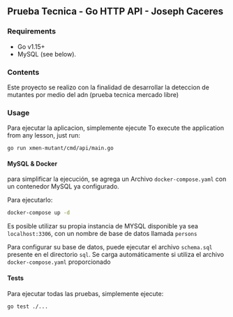 ## Prueba Tecnica - Go HTTP API - Joseph Caceres

### Requirements

- Go v1.15+
- MySQL (see below).

### Contents

Este proyecto se realizo con la finalidad de desarrollar la deteccion de mutantes por medio del adn 
(prueba tecnica mercado libre)

### Usage

Para ejecutar la aplicacion, simplemente ejecute
To execute the application from any lesson, just run:

    go run xmen-mutant/cmd/api/main.go 

#### MySQL & Docker

para simplificar la ejecución, se agrega un
Archivo `docker-compose.yaml` con un contenedor MySQL ya configurado.

Para ejecutarlo:

```sh
docker-compose up -d 
```
Es posible utilizar su propia instancia de MYSQL disponible ya sea
`localhost:3306`, con un nombre de base de datos llamada `persons`

Para configurar su base de datos, puede ejecutar el archivo `schema.sql`
presente en el directorio `sql`. Se carga automáticamente si
utiliza el archivo `docker-compose.yaml` proporcionado

#### Tests

Para ejecutar todas las pruebas, simplemente ejecute:

```sh
go test ./... 
```
